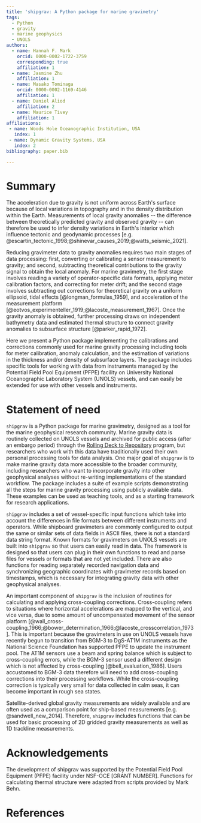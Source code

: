 ```yaml
---
title: 'shipgrav: A Python package for marine gravimetry'
tags:
  - Python
  - gravity
  - marine geophysics
  - UNOLS
authors:
  - name: Hannah F. Mark
    orcid: 0000-0002-1722-3759
    corresponding: true
    affiliation: 1
  - name: Jasmine Zhu
    affiliation: 1
  - name: Masako Tominaga
    orcid: 0000-0002-1169-4146
    affiliation: 1
  - name: Daniel Aliod
    affiliation: 2
  - name: Maurice Tivey
    affiliation: 1
affiliations:
 - name: Woods Hole Oceanographic Institution, USA
   index: 1
 - name: Dynamic Gravity Systems, USA
   index: 2
bibliography: paper.bib

---
```


# Summary

The acceleration due to gravity is not uniform across Earth's surface because of local variations in topography and in the density distribution within the Earth. Measurements of local gravity anomalies -- the difference between theoretically predicted gravity and observed gravity -- can therefore be used to infer density variations in Earth's interior which influence tectonic and geodynamic processes [e.g. @escartin_tectonic_1998;@shinevar_causes_2019;@watts_seismic_2021].

Reducing gravimeter data to gravity anomalies requires two main stages of data processing: first, converting or calibrating a sensor measurement to gravity; and second, subtracting theoretical contributions to the gravity signal to obtain the local anomaly. For marine gravimetry, the first stage involves reading a variety of operator-specific data formats, applying meter calibration factors, and correcting for meter drift; and the second stage involves subtracting out corrections for theoretical gravity on a uniform ellipsoid, tidal effects [@longman_formulas_1959], and acceleration of the measurement platform [@eotvos_experimenteller_1919;@lacoste_measurement_1967]. Once the gravity anomaly is obtained, further processing draws on independent bathymetry data and estimated thermal structure to connect gravity anomalies to subsurface structure [@parker_rapid_1972].

Here we present a Python package implementing the calibrations and corrections commonly used for marine gravity processing including tools for meter calibration, anomaly calculation, and the estimation of variations in the thickness and/or density of subsurface layers. The package includes specific tools for working with data from instruments managed by the Potential Field Pool Equipment (PFPE) facility on University National Oceanographic Laboratory System (UNOLS) vessels, and can easily be extended for use with other vessels and instruments.

# Statement of need

`shipgrav` is a Python package for marine gravimetry, designed as a tool for the marine geophysical research community. Marine gravity data is routinely collected on UNOLS vessels and archived for public access (after an embargo period) through the [Rolling Deck to Repository](https://www.rvdata.us) program, but researchers who work with this data have traditionally used their own personal processing tools for data analysis. One major goal of `shipgrav` is to make marine gravity data more accessible to the broader community, including researchers who want to incorporate gravity into other geophysical analyses without re-writing implementations of the standard workflow. The package includes a suite of example scripts demonstrating all the steps for marine gravity processing using publicly available data. These examples can be used as teaching tools, and as a starting framework for research applications.

`shipgrav` includes a set of vessel-specific input functions which take into account the differences in file formats between different instruments and operators. While shipboard gravimeters are commonly configured to output the same or similar sets of data fields in ASCII files, there is not a standard data string format. Known formats for gravimeters on UNOLS vessels are built into `shipgrav` so that users can easily read in data. The framework is designed so that users can plug in their own functions to read and parse files for vessels or formats that are not yet included. There are also functions for reading separately recorded navigation data and synchronizing geographic coordinates with gravimeter records based on timestamps, which is necessary for integrating gravity data with other geophysical analyses.

An important component of `shipgrav` is the inclusion of routines for calculating and applying cross-coupling corrections. Cross-coupling refers to situations where horizontal accelerations are mapped to the vertical, and vice versa, due to some amount of uncompensated movement of the sensor platform [@wall_cross-coupling_1966;@bower_determination_1966;@lacoste_crosscorrelation_1973]. This is important because the gravimeters in use on UNOLS vessels have recently begun to transition from BGM-3 to DgS-AT1M instruments as the National Science Foundation has supported PFPE to update the instrument pool. The AT1M sensors use a beam and spring balance which is subject to cross-coupling errors, while the BGM-3 sensor used a different design which is not affected by cross-coupling [@bell_evaluation_1986]. Users accustomed to BGM-3 data therefore will need to add cross-coupling corrections into their processing workflows. While the cross-coupling correction is typically very small for data collected in calm seas, it can become important in rough sea states.

Satellite-derived global gravity measurements are widely available and are often used as a comparison point for ship-based measurements [e.g. @sandwell_new_2014]. Therefore, `shipgrav` includes functions that can be used for basic processing of 2D gridded gravity measurements as well as 1D trackline measurements.

<!-- # Figures

Figures can be included like this:
![Caption for example figure.\label{fig:example}](figure.png)
and referenced from text using \autoref{fig:example}.

Figure sizes can be customized by adding an optional second parameter:
![Caption for example figure.](figure.png){ width=20% } -->

# Acknowledgements

The development of shipgrav was supported by the Potential Field Pool Equipment (PFPE) facility under NSF-OCE [GRANT NUMBER]. Functions for calculating thermal structure were adapted from scripts provided by Mark Behn.

# References
